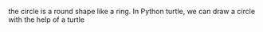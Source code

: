 the circle is a round shape like a ring. In Python turtle, we can draw a circle with the help of a turtle
